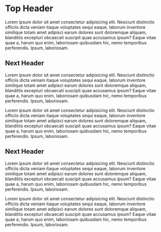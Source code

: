 # Top Header
Lorem ipsum dolor sit amet consectetur adipisicing elit. Nesciunt distinctio officiis dicta veniam itaque voluptates sequi eaque, laborum inventore similique totam amet adipisci earum dolores sunt doloremque aliquam, blanditiis excepturi obcaecati suscipit quae accusamus ipsum? Eaque vitae quae a, harum quo enim, laboriosam quibusdam hic, nemo temporibus perferendis. Ipsum, laboriosam.

## Next Header
Lorem ipsum dolor sit amet consectetur adipisicing elit. Nesciunt distinctio officiis dicta veniam itaque voluptates sequi eaque, laborum inventore similique totam amet adipisci earum dolores sunt doloremque aliquam, blanditiis excepturi obcaecati suscipit quae accusamus ipsum? Eaque vitae quae a, harum quo enim, laboriosam quibusdam hic, nemo temporibus perferendis. Ipsum, laboriosam.

Lorem ipsum dolor sit amet consectetur adipisicing elit. Nesciunt distinctio officiis dicta veniam itaque voluptates sequi eaque, laborum inventore similique totam amet adipisci earum dolores sunt doloremque aliquam, blanditiis excepturi obcaecati suscipit quae accusamus ipsum? Eaque vitae quae a, harum quo enim, laboriosam quibusdam hic, nemo temporibus perferendis. Ipsum, laboriosam.

## Next Header
Lorem ipsum dolor sit amet consectetur adipisicing elit. Nesciunt distinctio officiis dicta veniam itaque voluptates sequi eaque, laborum inventore similique totam amet adipisci earum dolores sunt doloremque aliquam, blanditiis excepturi obcaecati suscipit quae accusamus ipsum? Eaque vitae quae a, harum quo enim, laboriosam quibusdam hic, nemo temporibus perferendis. Ipsum, laboriosam.

Lorem ipsum dolor sit amet consectetur adipisicing elit. Nesciunt distinctio officiis dicta veniam itaque voluptates sequi eaque, laborum inventore similique totam amet adipisci earum dolores sunt doloremque aliquam, blanditiis excepturi obcaecati suscipit quae accusamus ipsum? Eaque vitae quae a, harum quo enim, laboriosam quibusdam hic, nemo temporibus perferendis. Ipsum, laboriosam.